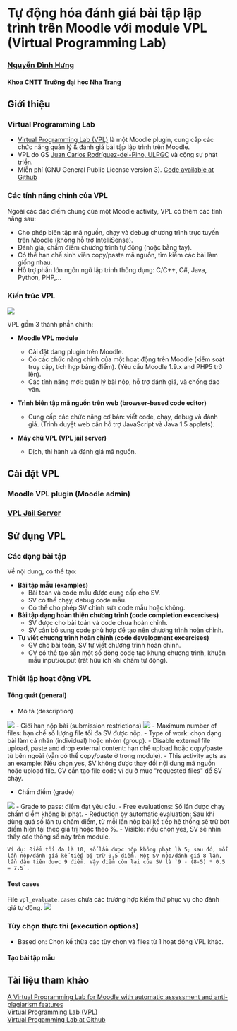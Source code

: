 # Tự động hóa đánh giá bài tập lập trình trên Moodle với module VPL (Virtual Programming Lab) 

### [Nguyễn Đình Hưng](https://nd-hung.github.io)
#### Khoa CNTT Trường đại học Nha Trang

## Giới thiệu
### Virtual Programming Lab
- [Virtual Programming Lab (VPL)](https://vpl.dis.ulpgc.es/) là một Moodle plugin, cung cấp các chức năng quản lý & đánh giá bài tập lập trình trên Moodle.
- VPL do GS [Juan Carlos Rodríguez-del-Pino, ULPGC](https://www.dis.ulpgc.es/profesorado/ficha.asp?id=51) và cộng sự phát triển.
- Miễn phí (GNU General
   Public License version 3). [Code available at Github](https://github.com/jcrodriguez-dis/moodle-mod_vpl)

### Các tính năng chính của VPL
Ngoài các đặc điểm chung của một Moodle activity, VPL có thêm các tính năng sau:
- Cho phép biên tập mã nguồn, chạy và debug chương trình trực tuyến trên Moodle (không hỗ trợ IntelliSense).
- Đánh giá, chấm điểm chương trình tự động (hoặc bằng tay).
- Có thể hạn chế sinh viên copy/paste mã nguồn, tìm kiếm các bài làm giống nhau.
- Hỗ trợ phần lớn ngôn ngữ lập trình thông dụng: C/C++, C#, Java, Python, PHP,... 

### Kiến trúc VPL
<img src="figs/vpl_components.PNG">

VPL gồm 3 thành phần chính: 
- **Moodle VPL module**
    - Cài đặt dạng plugin trên Moodle.
    - Có các chức năng chính của một hoạt động trên Moodle (kiểm soát truy cập, tích hợp bảng điểm). (Yêu cầu Moodle 1.9.x and PHP5 trở lên).
    - Các tính năng mới: quản lý bài nộp, hỗ trợ đánh giá, và chống đạo văn.
- **Trình biên tập mã nguồn trên web (browser-based code editor)** 
    - Cung cấp các chức năng cơ bản: viết code, chạy, debug và đánh giá. (Trình duyệt web cần hỗ trợ JavaScript và Java 1.5 applets).

- **Máy chủ VPL (VPL jail server)**
    - Dịch, thi hành và đánh giá mã nguồn.

## Cài đặt VPL 
### Moodle VPL plugin (Moodle admin)
### <a href="docs/install_vpl_jail_server.md">VPL Jail Server</a>


## Sử dụng VPL
### Các dạng bài tập
Về nội dung, có thể tạo:
- **Bài tập mẫu (examples)**
    - Bài toán và code mẫu được cung cấp cho SV.
    - SV có thể chạy, debug code mẫu.
    - Có thể cho phép SV chỉnh sửa code mẫu hoặc không.
- **Bài tập dạng hoàn thiện chương trình (code completion excercises)**
    - SV được cho bài toán và code chưa hoàn chỉnh.
    - SV cần bổ sung code phù hợp để tạo nên chương trình hoàn chỉnh.
- **Tự viết chương trình hoàn chỉnh (code development excercises)**
    - GV cho bài toán, SV tự viết chương trình hoàn chỉnh.
    - GV có thể tạo sẵn một số dòng code tạo khung chương trình, khuôn mẫu input/ouput (rất hữu ích khi chấm tự động).

### Thiết lập hoạt động VPL
#### Tổng quát (general)
- Mô tả (description)
<img src="figs/vpl_description.PNG">
- Giới hạn nộp bài (submission restrictions)
<img src="figs/vpl_submission_restrictions.PNG">
    - Maximum number of files: hạn chế số lượng file tối đa SV được nộp.
    - Type of work: chọn dạng bài làm cá nhân (individual) hoặc nhóm (group).
    - Disable external file upload, paste and drop external content: hạn chế upload hoặc copy/paste từ bên ngoài (vẫn có thể copy/paste ở trong module).
    - This activity acts as an example: Nếu chọn yes, SV không được thay đổi nội dung mã nguồn hoặc upload file. GV cần tạo file code ví dụ ở mục "requested files" để SV chạy.

- Chấm điểm (grade)
<img src="figs/vpl_submission_grade.PNG">
    - Grade to pass: điểm đạt yêu cầu.
    - Free evaluations: Số lần được chạy chấm điểm không bị phạt.
    - Reduction by automatic evaluation: Sau khi dùng quá số lần tự chấm điểm, từ mỗi lần nộp bài kế tiếp hệ thống sẽ trừ bớt điểm hiện tại theo giá trị hoặc theo %.
    - Visible: nếu chọn yes, SV sẽ nhìn thấy các thông số này trên module.
    
    Ví dụ: Điểm tối đa là 10, số lần được nộp không phạt là 5; sau đó, mỗi lần nộp/đánh giá kế tiếp bị trừ 0.5 điểm. Một SV nộp/đánh giá 8 lần, lần đầu tiên được 9 điểm. Vậy điểm còn lại của SV là `9 - (8-5) * 0.5 = 7.5`. 

#### Test cases
File `vpl_evaluate.cases` chứa các trường hợp kiểm thử phục vụ cho đánh giá tự động.
<img src="figs/vpl_testcases.PNG">

### Tùy chọn thực thi (execution options)
- Based on: Chọn kế thừa các tùy chọn và files từ 1 hoạt động VPL khác.

#### Tạo bài tập mẫu




## Tài liệu tham khảo
[A Virtual Programming Lab for Moodle with automatic
assessment and anti-plagiarism features](https://www.researchgate.net/publication/275652921_A_Virtual_Programming_Lab_for_Moodle_with_automatic_assessment_and_anti-plagiarism_features)<br>
[Virtual Programming Lab (VPL)](https://vpl.dis.ulpgc.es/)<br>
[Virtual Progamming Lab at Github](https://github.com/jcrodriguez-dis/moodle-mod_vpl)

